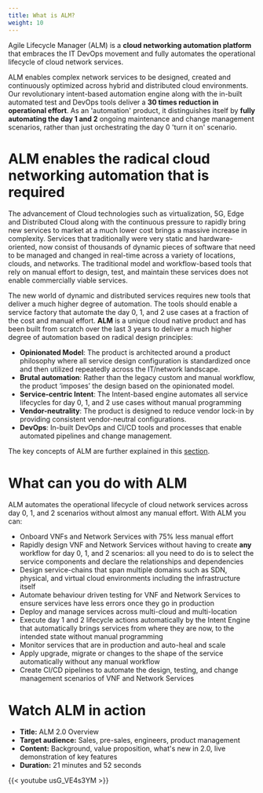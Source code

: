```yaml
---
title: What is ALM?
weight: 10
---
```

Agile Lifecycle Manager (ALM) is a **cloud networking automation platform** that embraces the IT DevOps movement and fully automates the operational lifecycle of cloud network services. 

ALM enables complex network services to be designed, created and continuously optimized across hybrid and distributed cloud environments. Our revolutionary  intent-based automation engine along with the in-built automated test and DevOps tools deliver a **30 times reduction in operational effort**. As an 'automation' product, it distinguishes itself by **fully automating the day 1 and 2** ongoing maintenance and change management scenarios, rather than just orchestrating the day 0 'turn it on' scenario.


# ALM enables the radical cloud networking automation that is required

The advancement of Cloud technologies such as virtualization, 5G, Edge and Distributed Cloud along with the continuous pressure to rapidly bring new services to market at a much lower cost brings a massive increase in complexity. Services that traditionally were very static and hardware-oriented, now consist of thousands of dynamic pieces of software that need to be managed and changed in real-time across a variety of locations, clouds, and networks. The traditional model and workflow-based tools that rely on manual effort to design, test, and maintain these services does not enable commercially viable services.

The new world of dynamic and distributed services requires new tools that deliver a much higher degree of automation. The tools should enable a service factory that automate the day 0, 1, and 2 use cases at a fraction of the cost and manual effort. **ALM** is a unique cloud native product and has been built from scratch over the last 3 years to deliver a much higher degree of automation based on radical design principles:

* **Opinionated Model**: The product is architected around a product philosophy where all service design configuration is standardized once and then utilized repeatedly across the IT/network landscape.
* **Brutal automation**: Rather than the legacy custom and manual workflow, the product ‘imposes’ the design based on the opinionated model.
* **Service-centric Intent**: The Intent-based engine automates all service lifecycles for day 0, 1, and 2 use cases without manual programming 
* **Vendor-neutrality**: The product is designed to reduce vendor lock-in by providing consistent vendor-neutral configurations.
* **DevOps**: In-built DevOps and CI/CD tools and processes that enable automated pipelines and change management.

The key concepts of ALM are further explained in this [section](/content/key-concepts).

# What can you do with ALM

ALM automates the operational lifecycle of cloud network services across day 0, 1, and 2 scenarios without almost any manual effort. With ALM you can:

* Onboard VNFs and Network Services with 75% less manual effort
* Rapidly design VNF and Network Services without having to create **any** workflow for day 0, 1, and 2 scenarios: all you need to do is to select the service components and declare the relationships and dependencies
* Design service-chains that span multiple domains such as SDN, physical, and virtual cloud environments including the infrastructure itself
* Automate behaviour driven testing for VNF and Network Services to ensure services have less errors once they go in production
* Deploy and manage services across multi-cloud and multi-location
* Execute day 1 and 2 lifecycle actions automatically by the Intent Engine that automatically brings services from where they are now, to the intended state without manual programming
* Monitor services that are in production and auto-heal and scale
* Apply upgrade, migrate or changes to the shape of the service automatically without any manual workflow
* Create CI/CD pipelines to automate the design, testing, and change management scenarios of VNF and Network Services

# Watch ALM in action

 - **Title:** ALM 2.0 Overview
 - **Target audience:** Sales, pre-sales, engineers, product management
 - **Content:** Background, value proposition, what's new in 2.0, live demonstration of key features
 - **Duration:** 21 minutes and 52 seconds

{{< youtube usG_VE4s3YM >}}


